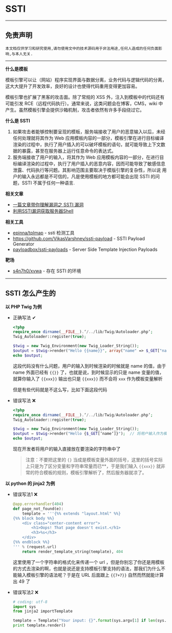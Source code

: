# SSTI

---

## 免责声明

`本文档仅供学习和研究使用,请勿使用文中的技术源码用于非法用途,任何人造成的任何负面影响,与本人无关.`

---

**什么是模板**

模板引擎可以让（网站）程序实现界面与数据分离，业务代码与逻辑代码的分离，这大大提升了开发效率，良好的设计也使得代码重用变得更加容易。

模板引擎也扩展了黑客的攻击面。除了常规的 XSS 外，注入到模板中的代码还有可能引发 RCE（远程代码执行）。通常来说，这类问题会在博客，CMS，wiki 中产生。虽然模板引擎会提供沙箱机制，攻击者依然有许多手段绕过它。

**什么是 SSTI**

1. 如果攻击者能够控制要呈现的模板，服务端接收了用户的恶意输入以后，未经任何处理就将其作为 Web 应用模板内容的一部分，模板引擎在进行目标编译渲染的过程中，执行了用户插入的可以破坏模板的语句，就可能导致上下文数据的暴露，甚至在服务器上运行任意命令的表达式。
2. 服务端接收了用户的输入，将其作为 Web 应用模板内容的一部分，在进行目标编译渲染的过程中，执行了用户插入的恶意内容，因而可能导致了敏感信息泄露、代码执行等问题。其影响范围主要取决于模版引擎的复杂性，所以说 用户的输入永远都是不可信的，凡是使用模板的地方都可能会出现 SSTI 的问题，SSTI 不属于任何一种语言.

**相关文章**
- [一篇文章带你理解漏洞之 SSTI 漏洞](https://www.k0rz3n.com/2018/11/12/%E4%B8%80%E7%AF%87%E6%96%87%E7%AB%A0%E5%B8%A6%E4%BD%A0%E7%90%86%E8%A7%A3%E6%BC%8F%E6%B4%9E%E4%B9%8BSSTI%E6%BC%8F%E6%B4%9E/)
- [利用SSTI漏洞获取服务器Shell](https://xz.aliyun.com/t/2637)

**相关工具**
- [epinna/tplmap](https://github.com/epinna/tplmap) - ssti 检测工具
- https://github.com/VikasVarshney/ssti-payload - SSTI Payload Generator
- [payloadbox/ssti-payloads](https://github.com/payloadbox/ssti-payloads) - Server Side Template Injection Payloads

**靶场**
- [s4n7h0/xvwa](https://github.com/s4n7h0/xvwa) - 存在 SSTI 的环境

---

## SSTI 怎么产生的

**以 PHP Twig 为例**

- 正确写法 ✔
    ```php
    <?php
    require_once dirname(__FILE__).‘/../lib/Twig/Autoloader.php‘;
    Twig_Autoloader::register(true);

    $twig = new Twig_Environment(new Twig_Loader_String());
    $output = $twig->render("Hello {{name}}", array("name" => $_GET["name"]));  // 将用户输入作为模版变量的值
    echo $output;
    ```

    这段代码没有什么问题，用户的输入到时候渲染的时候就是 name 的值，由于 name 外面已经有 `{{}}` 了，也就是说，到时候显示的只是 name 变量的值，就算你输入了 `{{xxx}}` 输出也只是 `{{xxx}}` 而不会将 `xxx` 作为模板变量解析

    但是有些代码就是不这么写，比如下面这段代码

- 错误写法 ❌
    ```php
    <?php
    require_once dirname(__FILE__).‘/../lib/Twig/Autoloader.php‘;
    Twig_Autoloader::register(true);

    $twig = new Twig_Environment(new Twig_Loader_String());
    $output = $twig->render("Hello {$_GET[‘name‘]}");  // 将用户输入作为模版内容的一部分
    echo $output;
    ```

    现在开发者将用户的输入直接放在要渲染的字符串中了

    > 注意：不要把这里的 `{}` 当成是模板变量外面的括号，这里的括号实际上只是为了区分变量和字符串常量而已**，于是我们输入 `{{xxx}}` 就非常的符合模板的规则，模板引擎解析了，然后服务器就凉了。

**以 python 的 jinja2 为例**

- 错误写法1 ❌
    ```py
    @app.errorhandler(404)
    def page_not_found(e):
        template = '''{%% extends "layout.html" %%}
    {%% block body %%}
        <div class="center-content error">
            <h1>Oops! That page doesn't exist.</h1>
            <h3>%s</h3>
        </div>
    {%% endblock %%}
    ''' % (request.url)
        return render_template_string(template), 404
    ```

    这里使用了一个字符串的格式化来传递一个 url ，但是你别忘了你还是用模板的方式去渲染的啊，也就是说还是支持模板引擎支持的语法，那我们为什么不能输入模板引擎的语法呢？于是在 URL 后面跟上 `{{7+7}}` 自然而然就能计算出 49 了

- 错误写法2 ❌
    ```py
    # coding: utf-8
    import sys
    from jinja2 importTemplate

    template = Template("Your input: {}".format(sys.argv[1] if len(sys.argv) > 1 else '<empty>'))
    print template.render()
    ```
